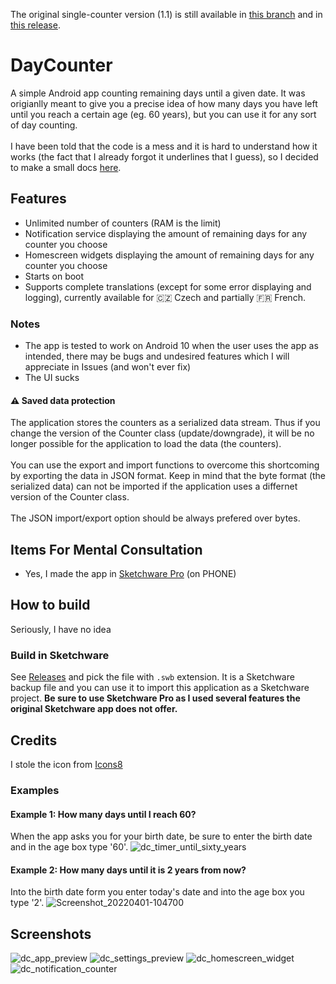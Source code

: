 The original single-counter version (1.1) is still available in [this branch](https://github.com/AttiliaTheHun/DayCounter/tree/version-1.1) and in [this release](https://github.com/AttiliaTheHun/DayCounter/releases/tag/v1.1.0).<br>
# DayCounter
A simple Android app counting remaining days until a given date. It was origianlly meant to give you a precise idea of how many days you have left until you reach a certain age (eg. 60 years), but you can use it for any sort of day counting.<br>
<br>
I have been told that the code is a mess and it is hard to understand how it works (the fact that I already forgot it underlines that I guess), so I decided to make a small docs [here](https://github.com/AttiliaTheHun/DayCounter/blob/master/BRIEF_DOCUMENTATION.md).
## Features
- Unlimited number of counters (RAM is the limit)
- Notification service displaying the amount of remaining days for any counter you choose
- Homescreen widgets displaying the amount of remaining days for any counter you choose
- Starts on boot
- Supports complete translations (except for some error displaying and logging), currently available for 🇨🇿 Czech and partially 🇫🇷 French.
### Notes
- The app is tested to work on Android 10 when the user uses the app as intended, there may be bugs and undesired features which I will appreciate in Issues (and won't ever fix)
- The UI sucks
#### ⚠️ Saved data protection
The application stores the counters as a serialized data stream. Thus if you change the version of the Counter class (update/downgrade), it will be no longer possible for the application to load the data (the counters).<br><br>
You can use the export and import functions to overcome this shortcoming by exporting the data in JSON format. Keep in mind that the byte format (the serialized data) can not be imported if the application uses a differnet version of the Counter class.<br><br>
The JSON import/export option should be always prefered over bytes.
## Items For Mental Consultation
- Yes, I made the app in [Sketchware Pro](https://github.com/Sketchware-Pro/Sketchware-Pro) (on PHONE)
## How to build
Seriously, I have no idea
### Build in Sketchware
See [Releases](https://github.com/AttiliaTheHun/DayCounter/releases) and pick the file with `.swb` extension. It is a Sketchware backup file and you can use it to import this application as a Sketchware project. **Be sure to use __Sketchware Pro__ as I used several features the original Sketchware app does not offer.**
## Credits
I stole the icon from [Icons8](https://icons8.com)
### Examples
#### Example 1: How many days until I reach 60?
When the app asks you for your birth date, be sure to enter the birth date and in the age box type '60'.
![dc_timer_until_sixty_years](https://user-images.githubusercontent.com/37469561/161230935-059f80ff-bc1a-471c-bcf5-c1af127f0f6e.png)
#### Example 2: How many days until it is 2 years from now?
Into the birth date form you enter today's date and into the age box you type '2'.
![Screenshot_20220401-104700](https://user-images.githubusercontent.com/37469561/161231004-1e2d929d-2735-4ef4-83db-38c5171f73ea.png)
## Screenshots
![dc_app_preview](https://user-images.githubusercontent.com/37469561/207144260-34ac0f0a-b1fb-4b0a-9f73-9195d7c6aa2d.png)
![dc_settings_preview](https://user-images.githubusercontent.com/37469561/207144349-6d0b7256-33f1-4651-a6f3-c9ee76ff3a9c.png)
![dc_homescreen_widget](https://user-images.githubusercontent.com/37469561/161231392-d2160ff1-c13c-4566-b36f-d311fe15861b.png)
![dc_notification_counter](https://user-images.githubusercontent.com/37469561/161231437-ac9d461c-7758-4063-bd0b-94d402ed1bc0.png)

